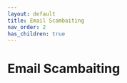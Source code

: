 ```yaml
---
layout: default
title: Email Scambaiting
nav_order: 2
has_children: true
---
```


# Email Scambaiting
